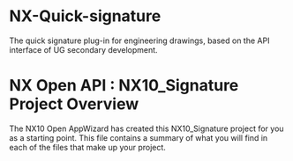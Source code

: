 # NX-Quick-signature
The quick signature plug-in for engineering drawings, based on the API interface of UG secondary development.

# NX Open API : NX10_Signature Project Overview

The NX10 Open AppWizard has created this NX10_Signature project for you as a starting point.
This file contains a summary of what you will find in each of the files that make up your project.
